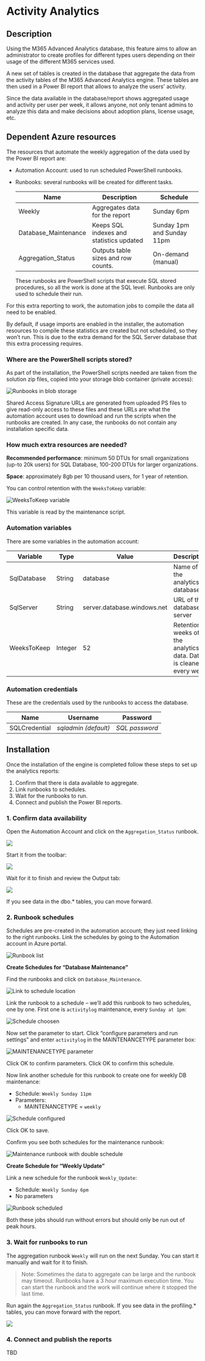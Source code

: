 # Activity Analytics

## Description

Using the M365 Advanced Analytics database, this feature aims to allow an administrator to create profiles for different types users depending on their usage of the different M365 services used.

A new set of tables is created in the database that aggregate the data from the activity tables of the M365 Advanced Analytics engine. These tables are then used in a Power BI report that allows to analyze the users' activity.

Since the data available in the database/report shows aggregated usage and activity per user per week, it allows anyone, not only tenant admins to analyze this data and make decisions about adoption plans, license usage, etc.

## Dependent Azure resources

The resources that automate the weekly aggregation of the data used by the Power BI report are:

* Automation Account: used to run scheduled PowerShell runbooks.
* Runbooks: several runbooks will be created for different tasks.

    Name | Description | Schedule
    -|-|-
    Weekly|Aggregates data for the report|Sunday 6pm
    Database_Maintenance|Keeps SQL indexes and statistics updated|Sunday 1pm and Sunday 11pm
    Aggregation_Status|Outputs table sizes and row counts.|On-demand (manual)

    These runbooks are PowerShell scripts that execute SQL stored procedures, so all the work is done at the SQL level. Runbooks are only used to schedule their run.

For this extra reporting to work, the automation jobs to compile the data all need to be enabled.

By default, if usage imports are enabled in the installer, the automation resources to compile these statistics are created but not scheduled, so they won’t run. This is due to the extra demand for the SQL Server database that this extra processing requires.

### Where are the PowerShell scripts stored?

As part of the installation, the PowerShell scripts needed are taken from the solution zip files, copied into your storage blob container (private access):

![Runbooks in blob storage](../media/analytics-runbooks-in-storage-account.png)

Shared Access Signature URLs are generated from uploaded PS files to give read-only access to these files and these URLs are what the automation account uses to download and run the scripts when the runbooks are created. In any case, the runbooks do not contain any installation specific data.

### How much extra resources are needed?

**Recommended performance**: minimum 50 DTUs for small organizations (up-to 20k users) for SQL Database, 100-200 DTUs for larger organizations.

**Space**: approximately 8gb per 10 thousand users, for 1 year of retention.

You can control retention with the `WeeksToKeep` variable:

![WeeksToKeep variable](../media/e51528c250ee44076846270e97293fc3.png)

This variable is read by the maintenance script.

### Automation variables

There are some variables in the automation account:

Variable|Type|Value|Description
-|-|-|-
SqlDatabase|String|database|Name of the analytics database
SqlServer|String|server.database.windows.net|URL of the database server
WeeksToKeep|Integer|52|Retention in weeks of the analytics data. Data is cleaned every week

### Automation credentials

These are the credentials used by the runbooks to access the database.

Name|Username|Password
-|-|-
SQLCredential|*sqladmin (default)*|*SQL password*


## Installation

Once the installation of the engine is completed follow these steps to set up the analytics reports:

1. Confirm that there is data available to aggregate.
2. Link runbooks to schedules.
3. Wait for the runbooks to run.
4. Connect and publish the Power BI reports.

### 1. Confirm data availability

Open the Automation Account and click on the `Aggregation_Status` runbook.

![](../media/analytics-status-runbook.png)

Start it from the toolbar:

![](../media/analytics-status-start.png)

Wait for it to finish and review the Output tab:

![](../media/analytics-status-output.png)

If you see data in the dbo.* tables, you can move forward.

### 2. Runbook schedules

Schedules are pre-created in the automation account; they just need linking to the right runbooks. Link the schedules by going to the Automation account in Azure portal.

![Runbook list](../media/ebc34465ff6c74abb58f6836304e0479.png)

**Create Schedules for “Database Maintenance”**

Find the runbooks and click on `Database_Maintenance`.

![Link to schedule location](../media/62a1fad26c4ecc80f0bd72c43a1073be.png)

Link the runbook to a schedule – we’ll add this runbook to two schedules, one by one. First one is `activitylog` maintenance, every `Sunday at 1pm`:

![Schedule choosen](../media/6d16af070d721bf7b1a688df4148b68c.png)

Now set the parameter to start. Click “configure parameters and run settings” and enter `activitylog` in the MAINTENANCETYPE parameter box:

![MAINTENANCETYPE parameter](../media/9721800dae1f41515e90d9cf1c74a1b3.png)

Click OK to confirm parameters. Click OK to confirm this schedule.

Now link another schedule for this runbook to create one for weekly DB maintenance:
- Schedule: `Weekly Sunday 11pm`
- Parameters:
    - MAINTENANCETYPE = `weekly`

![Schedule configured](../media/80ce070624fd7ca7fcea1854f1870724.png)

Click OK to save.

Confirm you see both schedules for the maintenance runbook:

![Maintenance runbook with double schedule](../media/6000ef545dd258d09a699608e99a6620.png)

**Create Schedule for “Weekly Update”**

Link a new schedule for the runbook `Weekly_Update`:
- Schedule: `Weekly Sunday 6pm`
- No parameters

![Runbook scheduled](../media/612fa10fdd64f90a89fffc4c181ab329.png)

Both these jobs should run without errors but should only be run out of peak hours.

### 3. Wait for runbooks to run

The aggregation runbook `Weekly` will run on the next Sunday. You can start it manually and wait for it to finish.

>Note: Sometimes the data to aggregate can be large and the runbook may timeout. Runbooks have a 3 hour maximum execution time. You can start the runbook and the work will continue where it stopped the last time.

Run again the `Aggregation_Status` runbook. If you see data in the profiling.* tables, you can move forward with the report.

![](../media/analytics-status-output-full.png)

### 4. Connect and publish the reports

TBD
